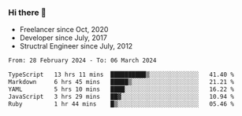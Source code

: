 ### Hi there 👋

- Freelancer since Oct, 2020
- Developer since July, 2017
- Structral Engineer since July, 2012

<!--START_SECTION:waka-->

```txt
From: 28 February 2024 - To: 06 March 2024

TypeScript   13 hrs 11 mins  ██████████▒░░░░░░░░░░░░░░   41.40 %
Markdown     6 hrs 45 mins   █████▒░░░░░░░░░░░░░░░░░░░   21.21 %
YAML         5 hrs 10 mins   ████░░░░░░░░░░░░░░░░░░░░░   16.22 %
JavaScript   3 hrs 29 mins   ██▓░░░░░░░░░░░░░░░░░░░░░░   10.94 %
Ruby         1 hr 44 mins    █▒░░░░░░░░░░░░░░░░░░░░░░░   05.46 %
```

<!--END_SECTION:waka-->
